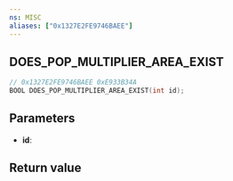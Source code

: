 ```yaml
---
ns: MISC
aliases: ["0x1327E2FE9746BAEE"]
---
```

## DOES_POP_MULTIPLIER_AREA_EXIST

```c
// 0x1327E2FE9746BAEE 0xE933B34A
BOOL DOES_POP_MULTIPLIER_AREA_EXIST(int id);
```

## Parameters
* **id**:

## Return value
